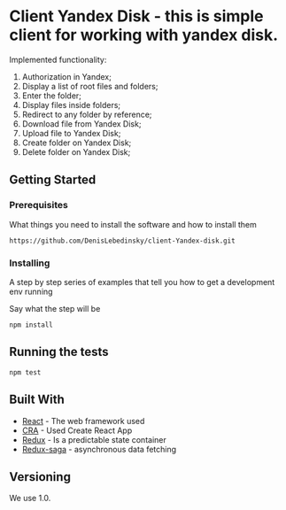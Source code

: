 # Client Yandex Disk - this is simple client for working with yandex disk.

Implemented functionality:

1. Authorization in Yandex;
2. Display a list of root files and folders;
3. Enter the folder;
4. Display files inside folders;
5. Redirect to any folder by reference;
6. Download file from Yandex Disk;
7. Upload file to Yandex Disk;
8. Create folder on Yandex Disk;
9. Delete folder on Yandex Disk;

## Getting Started


### Prerequisites

What things you need to install the software and how to install them

```
https://github.com/DenisLebedinsky/client-Yandex-disk.git
```

### Installing

A step by step series of examples that tell you how to get a development env running

Say what the step will be

```
npm install
```


## Running the tests

```
npm test
```



## Built With

* [React](https://reactjs.org/) - The web framework used
* [CRA](https://github.com/facebook/create-react-app) - Used Create React App
* [Redux](https://redux.js.org/) - Is a predictable state container
* [Redux-saga](https://redux-saga.js.org/) - asynchronous data fetching


## Versioning

We use 1.0.



